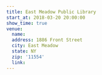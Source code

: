 ```yaml
---
title: East Meadow Public Library
start_at: 2018-03-20 20:00:00
show_time: true
venue:
  name:
  address: 1886 Front Street
  city: East Meadow
  state: NY
  zip: '11554'
  link:
---
```



